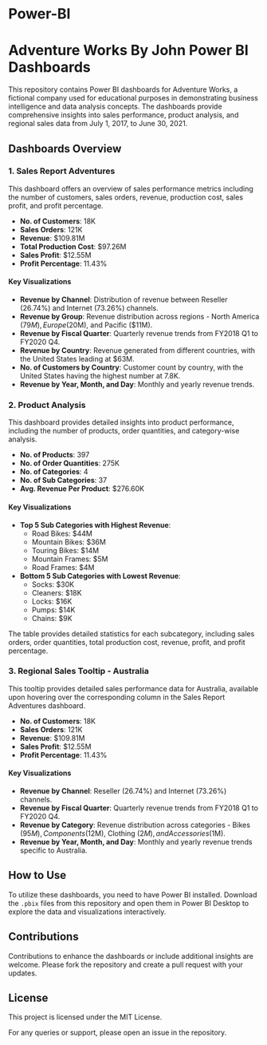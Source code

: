 # Power-BI
# Adventure Works By John Power BI Dashboards

This repository contains Power BI dashboards for Adventure Works, a fictional company used for educational purposes in demonstrating business intelligence and data analysis concepts. The dashboards provide comprehensive insights into sales performance, product analysis, and regional sales data from July 1, 2017, to June 30, 2021.

## Dashboards Overview

### 1. Sales Report Adventures

This dashboard offers an overview of sales performance metrics including the number of customers, sales orders, revenue, production cost, sales profit, and profit percentage.

- **No. of Customers**: 18K
- **Sales Orders**: 121K
- **Revenue**: $109.81M
- **Total Production Cost**: $97.26M
- **Sales Profit**: $12.55M
- **Profit Percentage**: 11.43%

#### Key Visualizations

- **Revenue by Channel**: Distribution of revenue between Reseller (26.74%) and Internet (73.26%) channels.
- **Revenue by Group**: Revenue distribution across regions - North America ($79M), Europe ($20M), and Pacific ($11M).
- **Revenue by Fiscal Quarter**: Quarterly revenue trends from FY2018 Q1 to FY2020 Q4.
- **Revenue by Country**: Revenue generated from different countries, with the United States leading at $63M.
- **No. of Customers by Country**: Customer count by country, with the United States having the highest number at 7.8K.
- **Revenue by Year, Month, and Day**: Monthly and yearly revenue trends.

### 2. Product Analysis

This dashboard provides detailed insights into product performance, including the number of products, order quantities, and category-wise analysis.

- **No. of Products**: 397
- **No. of Order Quantities**: 275K
- **No. of Categories**: 4
- **No. of Sub Categories**: 37
- **Avg. Revenue Per Product**: $276.60K

#### Key Visualizations

- **Top 5 Sub Categories with Highest Revenue**:
  - Road Bikes: $44M
  - Mountain Bikes: $36M
  - Touring Bikes: $14M
  - Mountain Frames: $5M
  - Road Frames: $4M
- **Bottom 5 Sub Categories with Lowest Revenue**:
  - Socks: $30K
  - Cleaners: $18K
  - Locks: $16K
  - Pumps: $14K
  - Chains: $9K

The table provides detailed statistics for each subcategory, including sales orders, order quantities, total production cost, revenue, profit, and profit percentage.

### 3. Regional Sales Tooltip - Australia

This tooltip provides detailed sales performance data for Australia, available upon hovering over the corresponding column in the Sales Report Adventures dashboard.

- **No. of Customers**: 18K
- **Sales Orders**: 121K
- **Revenue**: $109.81M
- **Sales Profit**: $12.55M
- **Profit Percentage**: 11.43%

#### Key Visualizations

- **Revenue by Channel**: Reseller (26.74%) and Internet (73.26%) channels.
- **Revenue by Fiscal Quarter**: Quarterly revenue trends from FY2018 Q1 to FY2020 Q4.
- **Revenue by Category**: Revenue distribution across categories - Bikes ($95M), Components ($12M), Clothing ($2M), and Accessories ($1M).
- **Revenue by Year, Month, and Day**: Monthly and yearly revenue trends specific to Australia.

## How to Use

To utilize these dashboards, you need to have Power BI installed. Download the `.pbix` files from this repository and open them in Power BI Desktop to explore the data and visualizations interactively.

## Contributions

Contributions to enhance the dashboards or include additional insights are welcome. Please fork the repository and create a pull request with your updates.

## License

This project is licensed under the MIT License.

For any queries or support, please open an issue in the repository.
